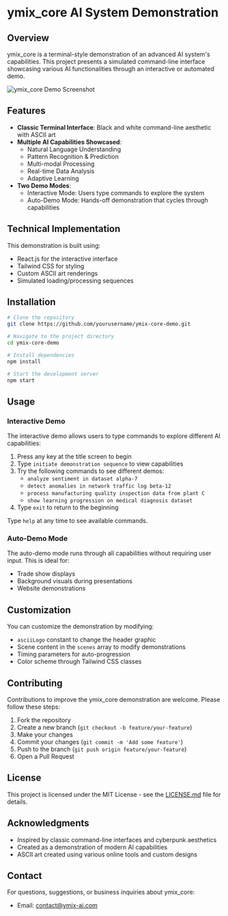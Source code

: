 # ymix_core AI System Demonstration

## Overview

ymix_core is a terminal-style demonstration of an advanced AI system's capabilities. This project presents a simulated command-line interface showcasing various AI functionalities through an interactive or automated demo.

![ymix_core Demo Screenshot](https://placeholder-image.com/ymix_core_demo.png)

## Features

- **Classic Terminal Interface**: Black and white command-line aesthetic with ASCII art
- **Multiple AI Capabilities Showcased**:
  - Natural Language Understanding
  - Pattern Recognition & Prediction
  - Multi-modal Processing
  - Real-time Data Analysis
  - Adaptive Learning
- **Two Demo Modes**:
  - Interactive Mode: Users type commands to explore the system
  - Auto-Demo Mode: Hands-off demonstration that cycles through capabilities

## Technical Implementation

This demonstration is built using:
- React.js for the interactive interface
- Tailwind CSS for styling
- Custom ASCII art renderings
- Simulated loading/processing sequences

## Installation

```bash
# Clone the repository
git clone https://github.com/yourusername/ymix-core-demo.git

# Navigate to the project directory
cd ymix-core-demo

# Install dependencies
npm install

# Start the development server
npm start
```

## Usage

### Interactive Demo

The interactive demo allows users to type commands to explore different AI capabilities:

1. Press any key at the title screen to begin
2. Type `initiate demonstration sequence` to view capabilities
3. Try the following commands to see different demos:
   - `analyze sentiment in dataset alpha-7`
   - `detect anomalies in network traffic log beta-12`
   - `process manufacturing quality inspection data from plant C`
   - `show learning progression on medical diagnosis dataset`
4. Type `exit` to return to the beginning

Type `help` at any time to see available commands.

### Auto-Demo Mode

The auto-demo mode runs through all capabilities without requiring user input. This is ideal for:
- Trade show displays
- Background visuals during presentations
- Website demonstrations

## Customization

You can customize the demonstration by modifying:

- `asciiLogo` constant to change the header graphic
- Scene content in the `scenes` array to modify demonstrations
- Timing parameters for auto-progression
- Color scheme through Tailwind CSS classes

## Contributing

Contributions to improve the ymix_core demonstration are welcome. Please follow these steps:

1. Fork the repository
2. Create a new branch (`git checkout -b feature/your-feature`)
3. Make your changes
4. Commit your changes (`git commit -m 'Add some feature'`)
5. Push to the branch (`git push origin feature/your-feature`)
6. Open a Pull Request

## License

This project is licensed under the MIT License - see the [LICENSE.md](LICENSE.md) file for details.

## Acknowledgments

- Inspired by classic command-line interfaces and cyberpunk aesthetics
- Created as a demonstration of modern AI capabilities
- ASCII art created using various online tools and custom designs

## Contact

For questions, suggestions, or business inquiries about ymix_core:
- Email: contact@ymix-ai.com
